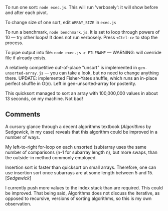 To run one sort: `node exec.js`. This will run 'verbosely': it will show before and after each pivot.

To change size of one sort, edit `ARRAY_SIZE` in `exec.js`

To run a benchmark, `node benchmark.js`. It is set to loop through powers of 10 — try other loops! It does not run verbosely. Press `<Ctrl-c>` to stop the process.

To pipe output into file: `node exec.js > FILENAME` — WARNING: will override file if already exists.


A relatively competitive out-of-place "unsort" is implemented in `gen-unsorted-array.js` — you can take a look, but no need to change anything there.
UPDATE: implemented Fisher-Yates shuffle, which runs an in-place perfect shuffle in O(n). Left in gen-unsorted-array for posterity.



This quicksort managed to sort an array with 100,000,000 values in about 13 seconds, on my machine. Not bad! 


## Comments

A cursory glance through a decent algorithms textbook (*Algorithms* by Sedgewick, in my case) reveals that this algorithm could be improved in a number of ways.

My left-to-right for-loop on each unsorted (sub)array uses the same number of comparisons (n-1 for subarray length n), but more swaps, than the outside-in method commonly employed.

Insertion sort is faster than quicksort on small arrays. Therefore, one can use insertion sort once subarrays are at some length between 5 and 15. [*Sedgewick*]

I currently push more values to the index stack than are required. This could be improved. That being said, Algorithms does not discuss the iterative, as opposed to recursive, versions of sorting algorithms, so this is my own observation.

